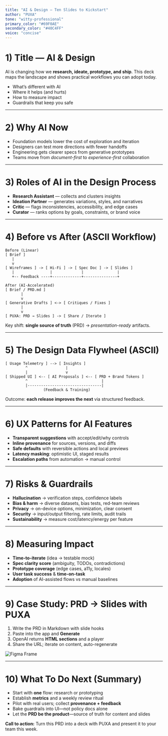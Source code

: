 ```yaml
---
title: "AI & Design — Ten Slides to Kickstart"
author: "PUXA"
tone: "witty-professional"
primary_color: "#69F0AE"
secondary_color: "#40C4FF"
voice: "concise"
---
```


# 1) Title — AI & Design
AI is changing how we **research, ideate, prototype, and ship**. This deck maps the landscape and shows practical workflows you can adopt today.

- What’s different with AI
- Where it helps (and hurts)
- How to measure impact
- Guardrails that keep you safe

<!-- @slide:generate type="hero" style="dark" transition="fade" -->

---

# 2) Why AI Now
- Foundation models lower the cost of exploration and iteration
- Designers can test more directions with fewer handoffs
- Engineering gets clearer specs from generative prototypes
- Teams move from *document-first* to *experience-first* collaboration

<!-- @slide:generate type="bullet" style="contrast" transition="fade" -->

---

# 3) Roles of AI in the Design Process
- **Research Assistant** — collects and clusters insights
- **Ideation Partner** — generates variations, styles, and narratives
- **Critic** — flags inconsistencies, accessibility, and edge cases
- **Curator** — ranks options by goals, constraints, or brand voice

<!-- @slide:generate type="list" style="accent" transition="fade" -->

---

# 4) Before vs After (ASCII Workflow)
```
Before (Linear)
[ Brief ]
   |
   v
[ Wireframes ] -> [ Hi-Fi ] -> [ Spec Doc ] -> [ Slides ]
   |                |             |               |
   +-- Feedback ----+-------------+---------------+

After (AI-Accelerated)
[ Brief / PRD.md ]
       |
       v
[ Generative Drafts ] <-> [ Critiques / Fixes ]
       |
       v
[ PUXA: PRD → Slides ] -> [ Share / Iterate ]
```
Key shift: **single source of truth** (PRD) → *presentation-ready* artifacts.

<!-- @slide:generate type="ascii" style="grid" transition="slide" -->

---

# 5) The Design Data Flywheel (ASCII)
```
[ Usage Telemetry ] --> [ Insights ]
         ^                 |
         |                 v
[ Shipped UI ] <-- [ AI Proposals ] <-- [ PRD + Brand Tokens ]
         ^                                 |
         |---------------------------------|
                 (Feedback & Training)
```
Outcome: **each release improves the next** via structured feedback.

<!-- @slide:generate type="ascii" style="highlight" transition="slide" -->

---

# 6) UX Patterns for AI Features
- **Transparent suggestions** with accept/edit/why controls
- **Inline provenance** for sources, versions, and diffs
- **Safe defaults** with reversible actions and local previews
- **Latency masking**: optimistic UI, staged results
- **Escalation paths** from automation → manual control

<!-- @slide:generate type="bullet" style="contrast" transition="fade" -->

---

# 7) Risks & Guardrails
- **Hallucination** → verification steps, confidence labels
- **Bias & harm** → diverse datasets, bias tests, red-team reviews
- **Privacy** → on-device options, minimization, clear consent
- **Security** → input/output filtering, rate limits, audit trails
- **Sustainability** → measure cost/latency/energy per feature

<!-- @slide:generate type="list" style="callout" transition="fade" -->

---

# 8) Measuring Impact
- **Time-to-iterate** (idea → testable mock)
- **Spec clarity score** (ambiguity, TODOs, contradictions)
- **Prototype coverage** (edge cases, a11y, locales)
- **User task success** & **time-on-task**
- **Adoption** of AI-assisted flows vs manual baselines

<!-- @slide:generate type="list" style="accent" transition="fade" -->

---

# 9) Case Study: PRD → Slides with PUXA
1. Write the PRD in Markdown with slide hooks
2. Paste into the app and **Generate**
3. OpenAI returns **HTML sections** and a player
4. Share the URL; iterate on content, auto-regenerate

![Figma Frame](https://via.placeholder.com/1200x650.png?text=Figma+Frame+Export)

<!-- @slide:generate type="image" style="showcase" transition="slide" -->

---

# 10) What To Do Next (Summary)
- Start with **one** flow: research or prototyping
- Establish **metrics** and a weekly review ritual
- Pilot with real users; collect **provenance + feedback**
- Bake guardrails into UI—not policy docs alone
- Let the **PRD be the product**—source of truth for content and slides

**Call to action:** Turn this PRD into a deck with PUXA and present it to your team this week.

<!-- @slide:generate type="summary" style="closing" transition="flip" -->
